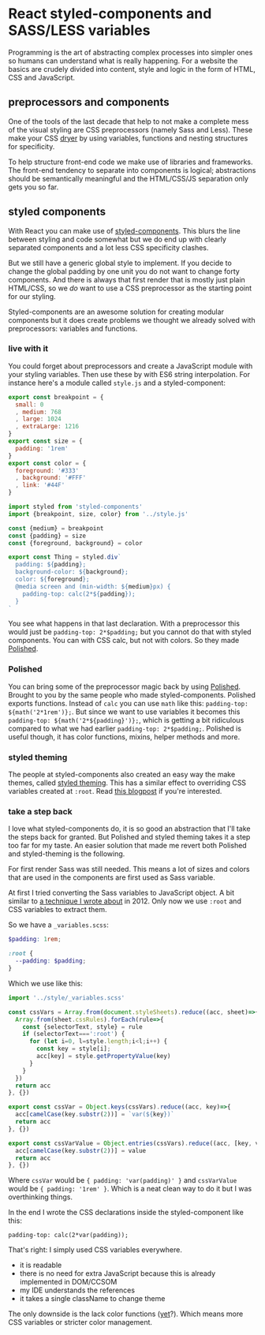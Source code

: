 <!--
  date: 2020-05-17
  modified: 2020-05-17
  slug: react-styled-components-and-sass-less-variables
  type: post
  header: element5-digital-Xf7o2W7qgP0-unsplash.jpg
  headerColofon: photo by [Element5 Digital](https://unsplash.com/@element5digital)
  categories: code, CSS, HTML, JavaScript
  tags: React, CSS, Sass, Less
  metaKeyword: React
  metaDescription: A simple solution on how to use Sass variables in React styled-components.
-->

# React styled-components and SASS/LESS variables

Programming is the art of abstracting complex processes into simpler ones so humans can understand what is really happening.
For a website the basics are crudely divided into content, style and logic in the form of HTML, CSS and JavaScript.

## preprocessors and components

One of the tools of the last decade that help to not make a complete mess of the visual styling are CSS preprocessors (namely Sass and Less). These make your CSS [dryer](https://en.wikipedia.org/wiki/Don%27t_repeat_yourself) by using variables, functions and nesting structures for specificity.

To help structure front-end code we make use of libraries and frameworks. The front-end tendency to separate into components is logical; abstractions should be semantically meaningful and the HTML/CSS/JS separation only gets you so far. 

## styled components

With React you can make use of [styled-components](https://styled-components.com/). This blurs the line between styling and code somewhat but we do end up with clearly separated components and a lot less CSS specificity clashes.

But we still have a generic global style to implement. If you decide to change the global padding by one unit you do not want to change forty components.
And there is always that first render that is mostly just plain HTML/CSS, so we *do* want to use a CSS preprocessor as the starting point for our styling.

Styled-components are an awesome solution for creating modular components but it does create problems we thought we already solved with preprocessors: variables and functions.

### live with it

You could forget about preprocessors and create a JavaScript module with your styling variables. Then use these by with ES6 string interpolation.
For instance here's a module called `style.js` and a styled-component:

```js
export const breakpoint = {
  small: 0
  , medium: 768
  , large: 1024
  , extraLarge: 1216
}
export const size = {
  padding: '1rem'
}
export const color = {
  foreground: '#333'
  , background: '#FFF'
  , link: '#44F'
}
```

```js
import styled from 'styled-components'
import {breakpoint, size, color} from '../style.js'

const {medium} = breakpoint
const {padding} = size
const {foreground, background} = color

export const Thing = styled.div`
  padding: ${padding};
  background-color: ${background};
  color: ${foreground};
  @media screen and (min-width: ${medium}px) {
    padding-top: calc(2*${padding});
  } 
`
```

You see what happens in that last declaration. With a preprocessor this would just be `padding-top: 2*$padding;` but you cannot do that with styled components. You can with CSS calc, but not with colors.
So they made [Polished](https://polished.js.org/). 


### Polished

You can bring some of the preprocessor magic back by using [Polished](https://polished.js.org/). Brought to you by the same people who made styled-components. Polished exports functions. Instead of `calc` you can use `math` like this: `padding-top: ${math('2*1rem')};`.
But since we want to use variables it becomes this `padding-top: ${math('2*${padding}')};`, which is getting a bit ridiculous compared to what we had earlier `padding-top: 2*$padding;`.
Polished is useful though, it has color functions, mixins, helper methods and more. 

### styled theming

The people at styled-components also created an easy way the make themes, called [styled theming](https://github.com/styled-components/styled-theming). This has a similar effect to overriding CSS variables created at `:root`. Read [this blogpost](https://jamie.build/styled-theming.html) if you're interested.

### take a step back

I love what styled-components do, it is so good an abstraction that I'll take the steps back for granted. But Polished and styled theming takes it a step too far for my taste. An easier solution that made me revert both Polished and styled-theming is the following.

For first render Sass was still needed. This means a lot of sizes and colors that are used in the components are first used as Sass variable.

At first I tried converting the Sass variables to JavaScript object. A bit similar to [a technique I wrote about](https://ronvalstar.nl/less-variables-to-javascript) in 2012. Only now we use `:root` and CSS variables to extract them.

So we have a `_variables.scss`:

```scss
$padding: 1rem;

:root {
  --padding: $padding;
}
```

Which we use like this:

```javascript
import '../style/_variables.scss'

const cssVars = Array.from(document.styleSheets).reduce((acc, sheet)=>{
  Array.from(sheet.cssRules).forEach(rule=>{
    const {selectorText, style} = rule
    if (selectorText===':root') {
      for (let i=0, l=style.length;i<l;i++) {
      	const key = style[i];
      	acc[key] = style.getPropertyValue(key)
      }
    }
  })
  return acc
}, {})

export const cssVar = Object.keys(cssVars).reduce((acc, key)=>{
  acc[camelCase(key.substr(2))] = `var(${key})`
  return acc
}, {})

export const cssVarValue = Object.entries(cssVars).reduce((acc, [key, value])=>{
  acc[camelCase(key.substr(2))] = value
  return acc
}, {})
```

Where `cssVar` would be `{ padding: 'var(padding)' }` and `cssVarValue` would be `{ padding: '1rem' }`.
Which is a neat clean way to do it but I was overthinking things.

In the end I wrote the CSS declarations inside the styled-component like this:

`padding-top: calc(2*var(padding));`

That's right: I simply used CSS variables everywhere.
 
- it is readable
- there is no need for extra JavaScript because this is already implemented in DOM/CCSOM
- my IDE understands the references
- it takes a single className to change theme

The only downside is the lack color functions ([yet](https://gist.github.com/una/edcfa0d3600e0b89b2ebf266bf549721)?). Which means more CSS variables or stricter color management.
